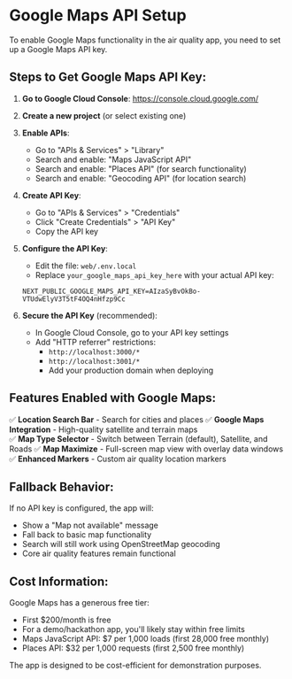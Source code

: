 # Google Maps API Setup

To enable Google Maps functionality in the air quality app, you need to set up a Google Maps API key.

## Steps to Get Google Maps API Key:

1. **Go to Google Cloud Console**: https://console.cloud.google.com/
2. **Create a new project** (or select existing one)
3. **Enable APIs**:
   - Go to "APIs & Services" > "Library"
   - Search and enable: "Maps JavaScript API"
   - Search and enable: "Places API" (for search functionality)
   - Search and enable: "Geocoding API" (for location search)

4. **Create API Key**:
   - Go to "APIs & Services" > "Credentials"
   - Click "Create Credentials" > "API Key"
   - Copy the API key

5. **Configure the API Key**:
   - Edit the file: `web/.env.local`
   - Replace `your_google_maps_api_key_here` with your actual API key:
   ```
   NEXT_PUBLIC_GOOGLE_MAPS_API_KEY=AIzaSyBvOkBo-VTUdwElyV3T5tF4OQ4nHfzp9Cc
   ```

6. **Secure the API Key** (recommended):
   - In Google Cloud Console, go to your API key settings
   - Add "HTTP referrer" restrictions:
     - `http://localhost:3000/*`
     - `http://localhost:3001/*`
     - Add your production domain when deploying

## Features Enabled with Google Maps:

✅ **Location Search Bar** - Search for cities and places
✅ **Google Maps Integration** - High-quality satellite and terrain maps  
✅ **Map Type Selector** - Switch between Terrain (default), Satellite, and Roads
✅ **Map Maximize** - Full-screen map view with overlay data windows
✅ **Enhanced Markers** - Custom air quality location markers

## Fallback Behavior:

If no API key is configured, the app will:
- Show a "Map not available" message
- Fall back to basic map functionality 
- Search will still work using OpenStreetMap geocoding
- Core air quality features remain functional

## Cost Information:

Google Maps has a generous free tier:
- First $200/month is free
- For a demo/hackathon app, you'll likely stay within free limits
- Maps JavaScript API: $7 per 1,000 loads (first 28,000 free monthly)
- Places API: $32 per 1,000 requests (first 2,500 free monthly)

The app is designed to be cost-efficient for demonstration purposes.
